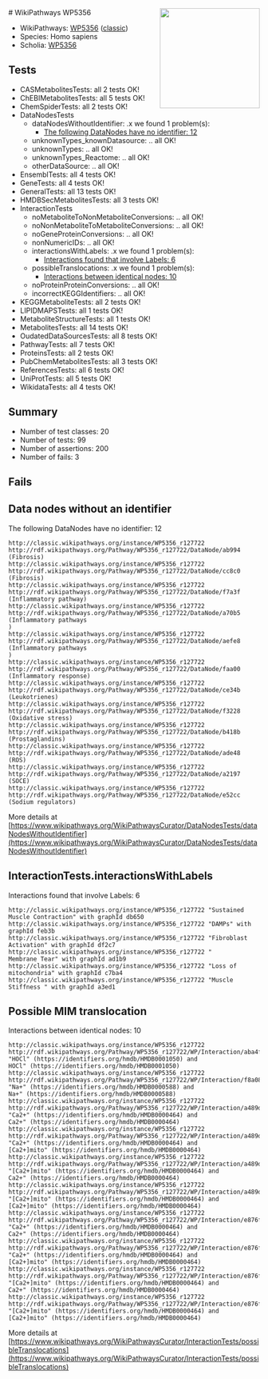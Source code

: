 <img style="float: right; width: 200px" src="https://upload.wikimedia.org/wikipedia/commons/thumb/8/83/Wplogo_with_text_500.png/640px-Wplogo_with_text_500.png" />
# WikiPathways WP5356

* WikiPathways: [WP5356](https://wikipathways.org/pathways/WP5356) ([classic](https://classic.wikipathways.org/instance/WP5356))
* Species: Homo sapiens
* Scholia: [WP5356](https://scholia.toolforge.org/wikipathways/WP5356)
## Tests
* CASMetabolitesTests: all 2 tests OK!
* ChEBIMetabolitesTests: all 5 tests OK!
* ChemSpiderTests: all 2 tests OK!
* DataNodesTests
    * dataNodesWithoutIdentifier: .x we found 1 problem(s):
        * [The following DataNodes have no identifier: 12](#8792c492)
    * unknownTypes_knownDatasource: .. all OK!
    * unknownTypes: .. all OK!
    * unknownTypes_Reactome: .. all OK!
    * otherDataSource: .. all OK!
* EnsemblTests: all 4 tests OK!
* GeneTests: all 4 tests OK!
* GeneralTests: all 13 tests OK!
* HMDBSecMetabolitesTests: all 3 tests OK!
* InteractionTests
    * noMetaboliteToNonMetaboliteConversions: .. all OK!
    * noNonMetaboliteToMetaboliteConversions: .. all OK!
    * noGeneProteinConversions: .. all OK!
    * nonNumericIDs: .. all OK!
    * interactionsWithLabels: .x we found 1 problem(s):
        * [Interactions found that involve Labels: 6](#630d267d)
    * possibleTranslocations: .x we found 1 problem(s):
        * [Interactions between identical nodes: 10](#661ebeea)
    * noProteinProteinConversions: .. all OK!
    * incorrectKEGGIdentifiers: .. all OK!
* KEGGMetaboliteTests: all 2 tests OK!
* LIPIDMAPSTests: all 1 tests OK!
* MetaboliteStructureTests: all 1 tests OK!
* MetabolitesTests: all 14 tests OK!
* OudatedDataSourcesTests: all 8 tests OK!
* PathwayTests: all 7 tests OK!
* ProteinsTests: all 2 tests OK!
* PubChemMetabolitesTests: all 3 tests OK!
* ReferencesTests: all 6 tests OK!
* UniProtTests: all 5 tests OK!
* WikidataTests: all 4 tests OK!


## Summary

* Number of test classes: 20
* Number of tests: 99
* Number of assertions: 200
* Number of fails: 3

## Fails

<a name="8792c492" />

## Data nodes without an identifier

The following DataNodes have no identifier: 12
```
http://classic.wikipathways.org/instance/WP5356_r127722 http://rdf.wikipathways.org/Pathway/WP5356_r127722/DataNode/ab994 (Fibrosis)
http://classic.wikipathways.org/instance/WP5356_r127722 http://rdf.wikipathways.org/Pathway/WP5356_r127722/DataNode/cc8c0 (Fibrosis)
http://classic.wikipathways.org/instance/WP5356_r127722 http://rdf.wikipathways.org/Pathway/WP5356_r127722/DataNode/f7a3f (Inflammatory pathway)
http://classic.wikipathways.org/instance/WP5356_r127722 http://rdf.wikipathways.org/Pathway/WP5356_r127722/DataNode/a70b5 (Inflammatory pathways
)
http://classic.wikipathways.org/instance/WP5356_r127722 http://rdf.wikipathways.org/Pathway/WP5356_r127722/DataNode/aefe8 (Inflammatory pathways
)
http://classic.wikipathways.org/instance/WP5356_r127722 http://rdf.wikipathways.org/Pathway/WP5356_r127722/DataNode/faa00 (Inflammatory response)
http://classic.wikipathways.org/instance/WP5356_r127722 http://rdf.wikipathways.org/Pathway/WP5356_r127722/DataNode/ce34b (Leukotrienes)
http://classic.wikipathways.org/instance/WP5356_r127722 http://rdf.wikipathways.org/Pathway/WP5356_r127722/DataNode/f3228 (Oxidative stress)
http://classic.wikipathways.org/instance/WP5356_r127722 http://rdf.wikipathways.org/Pathway/WP5356_r127722/DataNode/b418b (Prostaglandins)
http://classic.wikipathways.org/instance/WP5356_r127722 http://rdf.wikipathways.org/Pathway/WP5356_r127722/DataNode/ade48 (ROS)
http://classic.wikipathways.org/instance/WP5356_r127722 http://rdf.wikipathways.org/Pathway/WP5356_r127722/DataNode/a2197 (SOCE)
http://classic.wikipathways.org/instance/WP5356_r127722 http://rdf.wikipathways.org/Pathway/WP5356_r127722/DataNode/e52cc (Sodium regulators)
```

More details at [https://www.wikipathways.org/WikiPathwaysCurator/DataNodesTests/dataNodesWithoutIdentifier](https://www.wikipathways.org/WikiPathwaysCurator/DataNodesTests/dataNodesWithoutIdentifier)

<a name="630d267d" />

## InteractionTests.interactionsWithLabels

Interactions found that involve Labels: 6
```
http://classic.wikipathways.org/instance/WP5356_r127722 "Sustained  Muscle Contraction" with graphId db650
http://classic.wikipathways.org/instance/WP5356_r127722 "DAMPs" with graphId feb3b
http://classic.wikipathways.org/instance/WP5356_r127722 "Fibroblast Activation" with graphId df2c7
http://classic.wikipathways.org/instance/WP5356_r127722 "
Membrane Tear" with graphId ad1b9
http://classic.wikipathways.org/instance/WP5356_r127722 "Loss of mitochondria" with graphId c7ba4
http://classic.wikipathways.org/instance/WP5356_r127722 "Muscle Stiffness " with graphId a3ed1
```

<a name="661ebeea" />

## Possible MIM translocation

Interactions between identical nodes: 10
```
http://classic.wikipathways.org/instance/WP5356_r127722 http://rdf.wikipathways.org/Pathway/WP5356_r127722/WP/Interaction/aba4f "HOCl" (https://identifiers.org/hmdb/HMDB0001050) and 
HOCl" (https://identifiers.org/hmdb/HMDB0001050)
http://classic.wikipathways.org/instance/WP5356_r127722 http://rdf.wikipathways.org/Pathway/WP5356_r127722/WP/Interaction/f8a08 "Na+" (https://identifiers.org/hmdb/HMDB0000588) and 
Na+" (https://identifiers.org/hmdb/HMDB0000588)
http://classic.wikipathways.org/instance/WP5356_r127722 http://rdf.wikipathways.org/Pathway/WP5356_r127722/WP/Interaction/a489d "Ca2+" (https://identifiers.org/hmdb/HMDB0000464) and 
Ca2+" (https://identifiers.org/hmdb/HMDB0000464)
http://classic.wikipathways.org/instance/WP5356_r127722 http://rdf.wikipathways.org/Pathway/WP5356_r127722/WP/Interaction/a489d "Ca2+" (https://identifiers.org/hmdb/HMDB0000464) and 
[Ca2+]mito" (https://identifiers.org/hmdb/HMDB0000464)
http://classic.wikipathways.org/instance/WP5356_r127722 http://rdf.wikipathways.org/Pathway/WP5356_r127722/WP/Interaction/a489d "[Ca2+]mito" (https://identifiers.org/hmdb/HMDB0000464) and 
Ca2+" (https://identifiers.org/hmdb/HMDB0000464)
http://classic.wikipathways.org/instance/WP5356_r127722 http://rdf.wikipathways.org/Pathway/WP5356_r127722/WP/Interaction/a489d "[Ca2+]mito" (https://identifiers.org/hmdb/HMDB0000464) and 
[Ca2+]mito" (https://identifiers.org/hmdb/HMDB0000464)
http://classic.wikipathways.org/instance/WP5356_r127722 http://rdf.wikipathways.org/Pathway/WP5356_r127722/WP/Interaction/e876f "Ca2+" (https://identifiers.org/hmdb/HMDB0000464) and 
Ca2+" (https://identifiers.org/hmdb/HMDB0000464)
http://classic.wikipathways.org/instance/WP5356_r127722 http://rdf.wikipathways.org/Pathway/WP5356_r127722/WP/Interaction/e876f "Ca2+" (https://identifiers.org/hmdb/HMDB0000464) and 
[Ca2+]mito" (https://identifiers.org/hmdb/HMDB0000464)
http://classic.wikipathways.org/instance/WP5356_r127722 http://rdf.wikipathways.org/Pathway/WP5356_r127722/WP/Interaction/e876f "[Ca2+]mito" (https://identifiers.org/hmdb/HMDB0000464) and 
Ca2+" (https://identifiers.org/hmdb/HMDB0000464)
http://classic.wikipathways.org/instance/WP5356_r127722 http://rdf.wikipathways.org/Pathway/WP5356_r127722/WP/Interaction/e876f "[Ca2+]mito" (https://identifiers.org/hmdb/HMDB0000464) and 
[Ca2+]mito" (https://identifiers.org/hmdb/HMDB0000464)
```

More details at [https://www.wikipathways.org/WikiPathwaysCurator/InteractionTests/possibleTranslocations](https://www.wikipathways.org/WikiPathwaysCurator/InteractionTests/possibleTranslocations)

